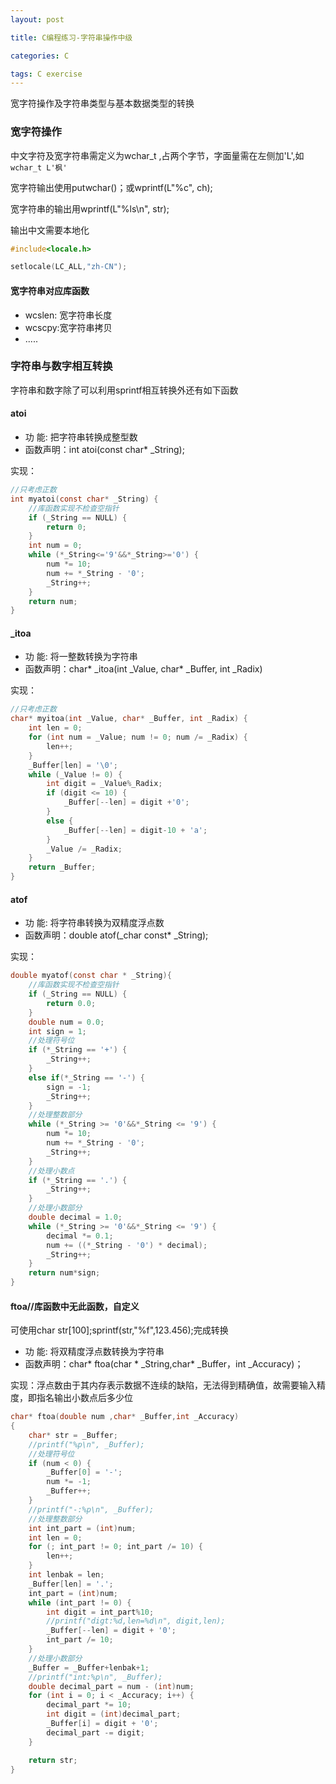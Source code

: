 ```yaml
---
layout: post

title: C编程练习-字符串操作中级

categories: C

tags: C exercise
---
```


宽字符操作及字符串类型与基本数据类型的转换

### 宽字符操作

中文字符及宽字符串需定义为wchar_t ,占两个字节，字面量需在左侧加'L',如 `wchar_t L'枫'`

宽字符输出使用putwchar()；或wprintf(L"%c", ch);

宽字符串的输出用wprintf(L"%ls\n", str);

输出中文需要本地化

```c
#include<locale.h>

setlocale(LC_ALL,"zh-CN");
```

#### 宽字符串对应库函数

- wcslen: 宽字符串长度
- wcscpy:宽字符串拷贝
- .....

### 字符串与数字相互转换

字符串和数字除了可以利用sprintf相互转换外还有如下函数

#### atoi

- 功  能:  把字符串转换成整型数
- 函数声明：int atoi(const char* _String);

实现：

```c
//只考虑正数
int myatoi(const char* _String) {
	//库函数实现不检查空指针
	if (_String == NULL) {
		return 0;
	}
	int num = 0;
	while (*_String<='9'&&*_String>='0') {
		num *= 10;
		num += *_String - '0';
		_String++;
	}
	return num;
}
```

#### _itoa

- 功  能: 将一整数转换为字符串
- 函数声明：char* _itoa(int _Value, char* _Buffer, int _Radix)

实现：

```c
//只考虑正数
char* myitoa(int _Value, char* _Buffer, int _Radix) {
	int len = 0;
	for (int num = _Value; num != 0; num /= _Radix) {
		len++;
	}
	_Buffer[len] = '\0';
	while (_Value != 0) {
		int digit = _Value%_Radix;
		if (digit <= 10) {
			_Buffer[--len] = digit +'0';
		}
		else {
			_Buffer[--len] = digit-10 + 'a';
		}
		_Value /= _Radix;
	}
	return _Buffer;
}
```

#### atof

- 功  能: 将字符串转换为双精度浮点数
- 函数声明：double  atof(_char const* _String);

实现：

```c
double myatof(const char * _String){
    //库函数实现不检查空指针
	if (_String == NULL) {
		return 0.0;
	}
	double num = 0.0;
	int sign = 1;
    //处理符号位
	if (*_String == '+') {
		_String++;
	}
	else if(*_String == '-') {
		sign = -1;
		_String++;
	}
    //处理整数部分
	while (*_String >= '0'&&*_String <= '9') {
		num *= 10;
		num += *_String - '0';
		_String++;
	}
    //处理小数点
	if (*_String == '.') {
		_String++;
	}
    //处理小数部分
	double decimal = 1.0;
	while (*_String >= '0'&&*_String <= '9') {
		decimal *= 0.1;
		num += ((*_String - '0') * decimal);
		_String++;
	}
	return num*sign;
}
```

#### ftoa//库函数中无此函数，自定义

可使用char str[100];sprintf(str,"%f",123.456);完成转换

- 功  能: 将双精度浮点数转换为字符串
- 函数声明：char* ftoa(char * _String,char* _Buffer，int  _Accuracy)；

实现：浮点数由于其内存表示数据不连续的缺陷，无法得到精确值，故需要输入精度，即指名输出小数点后多少位

```c
char* ftoa(double num ,char* _Buffer,int _Accuracy)
{
	char* str = _Buffer;
	//printf("%p\n", _Buffer);
	//处理符号位
	if (num < 0) {
		_Buffer[0] = '-';
		num *= -1;
		_Buffer++;
	}	
	//printf("-:%p\n", _Buffer);
	//处理整数部分
	int int_part = (int)num;
	int len = 0;
	for (; int_part != 0; int_part /= 10) {
		len++;
	}
	int lenbak = len;
	_Buffer[len] = '.';
	int_part = (int)num;
	while (int_part != 0) {
		int digit = int_part%10;
		//printf("digt:%d,len=%d\n", digit,len);
		_Buffer[--len] = digit + '0';
		int_part /= 10;
	}
	//处理小数部分
	_Buffer = _Buffer+lenbak+1;
	//printf("int:%p\n", _Buffer);
	double decimal_part = num - (int)num;
	for (int i = 0; i < _Accuracy; i++) {
		decimal_part *= 10;
		int digit = (int)decimal_part;
		_Buffer[i] = digit + '0';
		decimal_part -= digit;
	}

	return str;
}
```





